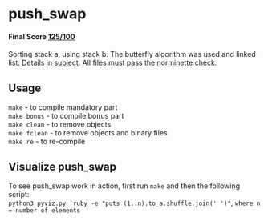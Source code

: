 # push_swap
 #### Final Score [125/100](https://github.com/ldusty/push_swap/blob/main/pass.pdf)
 Sorting stack a, using stack b. The butterfly algorithm was used and linked list.
 Details in [subject](https://github.com/ldusty/push_swap/blob/main/en.subject.pdf).
 All files must pass the [norminette](https://github.com/42School/norminette) check.
 ## Usage
 ```make```         - to compile mandatory part  
 ```make bonus```   - to compile bonus part  
 ```make clean```   - to remove objects  
 ```make fclean```  - to remove objects and binary files  
 ```make re```   - to re-compile
 ## Visualize push_swap
 To see push_swap work in action, first run ```make``` and then the following script:  
 ```python3 pyviz.py `ruby -e "puts (1..n).to_a.shuffle.join(' ')"```, ```where n = number of elements```  
